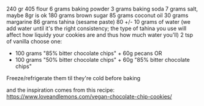 240 gr 405 flour
6 grams baking powder
3 grams baking soda
7 grams salt, maybe 8gr is ok
180 grams brown sugar
85 grams coconut oil
30 grams margarine
86 grams tahina (sesame paste)
80 +/- 10 grams of water (we add water until it's the right consistency; the type of tahina you use will affect how liquidy your cookies are and thus how much water you'll)
2 tsp of vanilla
choose one:
- 100 grams "85% bitter chocolate chips" + 60g pecans
OR
- 100 grams "50% bitter chocolate chips" + 60g "85% bitter chocolate chips"

Freeze/refrigerate them til they're cold before baking

and the inspiration comes from this recipe: https://www.loveandlemons.com/vegan-chocolate-chip-cookies/

